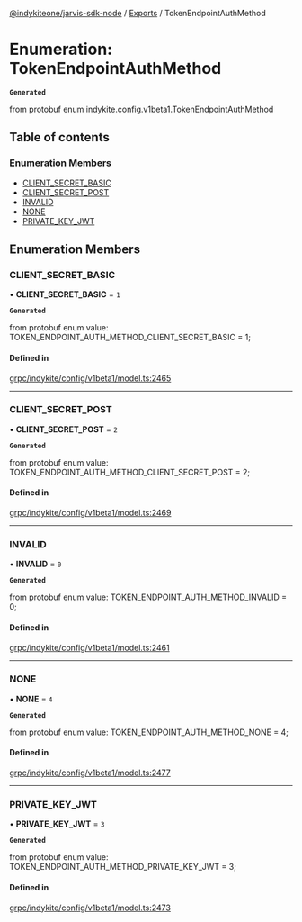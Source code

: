 [@indykiteone/jarvis-sdk-node](../README.md) / [Exports](../modules.md) / TokenEndpointAuthMethod

# Enumeration: TokenEndpointAuthMethod

**`Generated`**

from protobuf enum indykite.config.v1beta1.TokenEndpointAuthMethod

## Table of contents

### Enumeration Members

- [CLIENT\_SECRET\_BASIC](TokenEndpointAuthMethod.md#client_secret_basic)
- [CLIENT\_SECRET\_POST](TokenEndpointAuthMethod.md#client_secret_post)
- [INVALID](TokenEndpointAuthMethod.md#invalid)
- [NONE](TokenEndpointAuthMethod.md#none)
- [PRIVATE\_KEY\_JWT](TokenEndpointAuthMethod.md#private_key_jwt)

## Enumeration Members

### CLIENT\_SECRET\_BASIC

• **CLIENT\_SECRET\_BASIC** = ``1``

**`Generated`**

from protobuf enum value: TOKEN_ENDPOINT_AUTH_METHOD_CLIENT_SECRET_BASIC = 1;

#### Defined in

[grpc/indykite/config/v1beta1/model.ts:2465](https://github.com/indykite/jarvis-sdk-node/blob/438b790/jarvis_sdk_node/src/grpc/indykite/config/v1beta1/model.ts#L2465)

___

### CLIENT\_SECRET\_POST

• **CLIENT\_SECRET\_POST** = ``2``

**`Generated`**

from protobuf enum value: TOKEN_ENDPOINT_AUTH_METHOD_CLIENT_SECRET_POST = 2;

#### Defined in

[grpc/indykite/config/v1beta1/model.ts:2469](https://github.com/indykite/jarvis-sdk-node/blob/438b790/jarvis_sdk_node/src/grpc/indykite/config/v1beta1/model.ts#L2469)

___

### INVALID

• **INVALID** = ``0``

**`Generated`**

from protobuf enum value: TOKEN_ENDPOINT_AUTH_METHOD_INVALID = 0;

#### Defined in

[grpc/indykite/config/v1beta1/model.ts:2461](https://github.com/indykite/jarvis-sdk-node/blob/438b790/jarvis_sdk_node/src/grpc/indykite/config/v1beta1/model.ts#L2461)

___

### NONE

• **NONE** = ``4``

**`Generated`**

from protobuf enum value: TOKEN_ENDPOINT_AUTH_METHOD_NONE = 4;

#### Defined in

[grpc/indykite/config/v1beta1/model.ts:2477](https://github.com/indykite/jarvis-sdk-node/blob/438b790/jarvis_sdk_node/src/grpc/indykite/config/v1beta1/model.ts#L2477)

___

### PRIVATE\_KEY\_JWT

• **PRIVATE\_KEY\_JWT** = ``3``

**`Generated`**

from protobuf enum value: TOKEN_ENDPOINT_AUTH_METHOD_PRIVATE_KEY_JWT = 3;

#### Defined in

[grpc/indykite/config/v1beta1/model.ts:2473](https://github.com/indykite/jarvis-sdk-node/blob/438b790/jarvis_sdk_node/src/grpc/indykite/config/v1beta1/model.ts#L2473)
